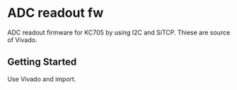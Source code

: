 # ADC readout fw

ADC readout firmware for KC705 by using I2C and SiTCP. Thiese are source of Vivado.

## Getting Started

Use Vivado and import.


